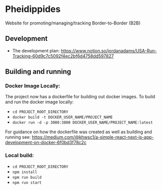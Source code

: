 # Pheidippides

Website for promoting/managing/tracking Border-to-Border (B2B)

## Development

- The development plan: https://www.notion.so/jordanadams/USA-Run-Tracking-60d9c7c5092f4ec2bf6d4758dd597827


## Building and running

### Docker Image Locally:

The project now has a dockerfile for building out docker images. To build and run the docker image locally:

- `cd PROJECT_ROOT_DIRECTORY`
- `docker build -t DOCKER_USER_NAME/PROJECT_NAME`
- `docker run -d -p 3000:3000 DOCKER_USER_NAME/PROJECT_NAME:latest`

For guidance on how the dockerfile was created as well as building and running see: https://medium.com/@khwsc1/a-simple-react-next-js-app-development-on-docker-6f0bd3f78c2c

### Local build:

- `cd PROJECT_ROOT_DIRECTORY`
- `npm install`
- `npm run build`
- `npm run start`

